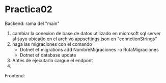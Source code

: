 ﻿# Practica02
Backend: rama del "main"
1) cambiar la conexion de base de datos utilizado en microsoft sql server al suyo
ubicado en el archivo appsettings.json en "connctionStrings"
2) haga las migraciones con el comando
	* Dotnet ef migrations add NombreMigraciones -o RutaMigraciones
	* Dotnet ef database update
3) Antes de ejecutarlo cargue el endpont
4) 

Frontend:
